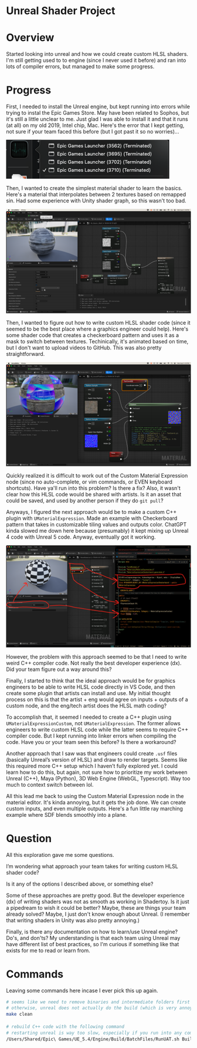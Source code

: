 # Unreal Shader Project

# Overview

Started looking into unreal and how we could create custom HLSL shaders. I'm still getting used to to engine (since I never used it before) and ran into lots of compiler errors, but managed to make some progress.

# Progress

First, I needed to install the Unreal engine, but kept running into errors while trying to instal the Epic Games Store. May have been related to Sophos, but it's still a little unclear to me. Just glad I was able to install it and that it runs (at all) on my old 2019, Intel chip, Mac. Here's the error that I kept getting, not sure if your team faced this before (but I got past it so no worries)...

![Epic Games Launcher Error](./MyShaderProject/Screenshots/01-epic-games-launcher-error.png)

Then, I wanted to create the simplest material shader to learn the basics. Here's a material that interpolates between 2 textures based on remapped sin. Had some experience with Unity shader graph, so this wasn't too bad.

![Lerp Textures](./MyShaderProject/Screenshots/02-lerp-textures.png)

Then, I wanted to figure out how to write custom HLSL shader code (since it seemed to be the best place where a graphics engineer could help). Here's some shader code that creates a checkerboard pattern and uses it as a mask to switch between textures. Techinically, it's animated based on time, but I don't want to upload videos to GitHub. This was also pretty straightforward.

![Custom Material Node](./MyShaderProject/Screenshots/03-custom-material-node.png)

Quickly realized it is difficult to work out of the Custom Material Expression node (since no auto-complete, or vim commands, or EVEN keyboard shortcuts). Have ya'll run into this problem? Is there a fix? Also, it wasn't clear how this HLSL code would be shared with artists. Is it an asset that could be saved, and used by another person if they do `git pull`?

Anyways, I figured the next approach would be to make a custom C++ plugin with `UMaterialExpression`. Made an example with Checkerboard pattern that takes in customizable tiling values and outputs color. ChatGPT kinda slowed me down here because (presumably) it kept mixing up Unreal 4 code with Unreal 5 code. Anyway, eventually got it working.

![Checkerboard Shader Plugin](./MyShaderProject/Screenshots/05-checkerboard-shader-plugin.png)

However, the problem with this approach seemed to be that I need to write weird C++ compiler code. Not really the best developer experience (dx). Did your team figure out a way around this?

Finally, I started to think that the ideal approach would be for graphics engineers to be able to write HLSL code directly in VS Code, and then create some plugin that artists can install and use. My initial thought process on this is that the artist + eng would agree on inputs + outputs of a custom node, and the eng/tech artist does the HLSL math coding?

To accomplish that, it seemed I needed to create a C++ plugin using `UMaterialExpressionCustom`, not `UMaterialExpression`. The former allows engineers to write custom HLSL code while the latter seems to require C++ compiler code. But I kept running into linker errors when compiling the code. Have you or your team seen this before? Is there a workaround?

Another approach that I saw was that engineers could create `.usf` files (basically Unreal’s version of HLSL) and draw to render targets. Seems like this required more C++ setup which I haven’t fully explored yet. I could learn how to do this, but again, not sure how to prioritize my work between Unreal (C++), Maya (Python), 3D Web Engine (WebGL, Typescript). Way too much to context switch between lol.

All this lead me back to using the Custom Material Expression node in the material editor. It's kinda annoying, but it gets the job done. We can create custom inputs, and even multiple outputs. Here's a fun little ray marching example where SDF blends smoothly into a plane.

# Question

All this exploration gave me some questions.

I’m wondering what approach your team takes for writing custom HLSL shader code?

Is it any of the options I described above, or something else?

Some of these approaches are pretty good. But the developer experience (dx) of writing shaders was not as smooth as working in Shadertoy. Is it just a pipedream to wish it could be better? Maybe, these are things your team already solved? Maybe, I just don't know enough about Unreal. (I remember that writing shaders in Unity was also pretty annoying.)

Finally, is there any documentation on how to learn/use Unreal engine? Do's, and don'ts? My understanding is that each team using Unreal may have different list of best practices, so I'm curious if something like that exists for me to read or learn from.

# Commands

Leaving some commands here incase I ever pick this up again.

```bash
# seems like we need to remove binaries and intermediate folders first
# otherwise, unreal does not actually do the build (which is very annoying)
make clean

# rebuild C++ code with the following command
# restarting unreal is way too slow, especially if you run into any compiler errors
/Users/Shared/Epic\ Games/UE_5.4/Engine/Build/BatchFiles/RunUAT.sh BuildCookRun -project="/Users/<username>/Desktop/dev/unreal-projects/MyShaderProject/MyShaderProject.uproject"  -noP4 -platform=Mac -clientconfig=Development -serverconfig=Development -cook -allmaps -build
```
